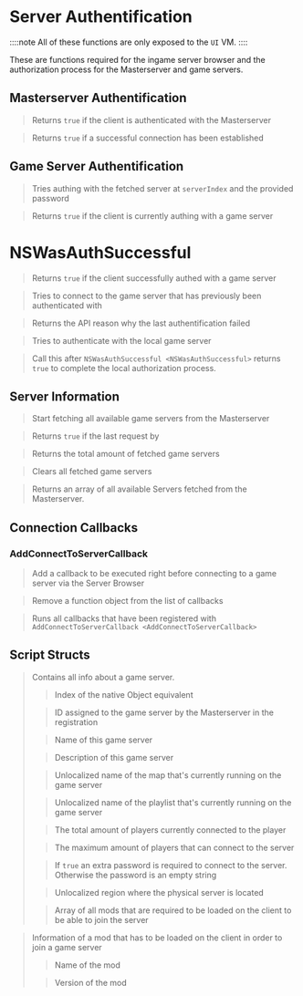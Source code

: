 # Server Authentification

::::note
All of these functions are only exposed to the `UI` VM.
::::

These are functions required for the ingame server browser and the
authorization process for the Masterserver and game servers.

## Masterserver Authentification

> Returns `true` if the client is authenticated with the Masterserver

> Returns `true` if a successful connection has been established

## Game Server Authentification

> Tries authing with the fetched server at `serverIndex` and the
> provided password

> Returns `true` if the client is currently authing with a game server

# NSWasAuthSuccessful

> Returns `true` if the client successfully authed with a game server

> Tries to connect to the game server that has previously been
> authenticated with

> Returns the API reason why the last authentification failed

> Tries to authenticate with the local game server

> Call this after
> `NSWasAuthSuccessful <NSWasAuthSuccessful>` returns `true` to complete the local authorization
> process.

## Server Information

> Start fetching all available game servers from the Masterserver

> Returns `true` if the last request by

> Returns the total amount of fetched game servers

> Clears all fetched game servers

> Returns an array of all available Servers fetched from the
> Masterserver.

## Connection Callbacks

### AddConnectToServerCallback

> Add a callback to be executed right before connecting to a game server
> via the Server Browser

> Remove a function object from the list of callbacks

> Runs all callbacks that have been registered with
> `AddConnectToServerCallback <AddConnectToServerCallback>`

## Script Structs

> Contains all info about a game server.
>
> > Index of the native Object equivalent
>
> > ID assigned to the game server by the Masterserver in the
> > registration
>
> > Name of this game server
>
> > Description of this game server
>
> > Unlocalized name of the map that\'s currently running on the game
> > server
>
> > Unlocalized name of the playlist that\'s currently running on the
> > game server
>
> > The total amount of players currently connected to the player
>
> > The maximum amount of players that can connect to the server
>
> > If `true` an extra password is required to connect to the server.
> > Otherwise the password is an empty string
>
> > Unlocalized region where the physical server is located
>
> > Array of all mods that are required to be loaded on the client to be
> > able to join the server

> Information of a mod that has to be loaded on the client in order to
> join a game server
>
> > Name of the mod
>
> > Version of the mod
